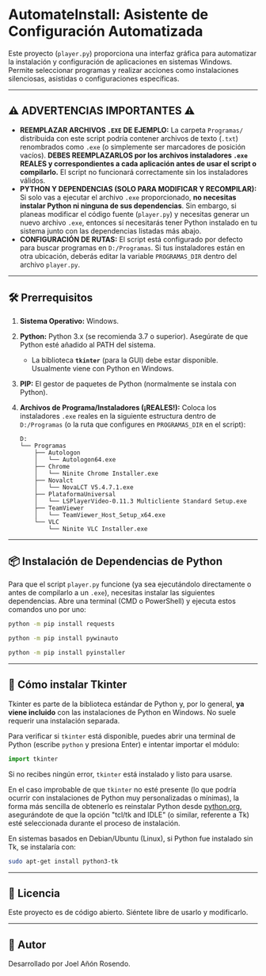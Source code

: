 # AutomateInstall: Asistente de Configuración Automatizada

Este proyecto (`player.py`) proporciona una interfaz gráfica para automatizar la instalación y configuración de aplicaciones en sistemas Windows. Permite seleccionar programas y realizar acciones como instalaciones silenciosas, asistidas o configuraciones específicas.

---
## ⚠️ ADVERTENCIAS IMPORTANTES ⚠️

*   **REEMPLAZAR ARCHIVOS `.EXE` DE EJEMPLO:** La carpeta `Programas/` distribuida con este script podría contener archivos de texto (`.txt`) renombrados como `.exe` (o simplemente ser marcadores de posición vacíos). **DEBES REEMPLAZARLOS por los archivos instaladores `.exe` REALES y correspondientes a cada aplicación antes de usar el script o compilarlo.** El script no funcionará correctamente sin los instaladores válidos.
*   **PYTHON Y DEPENDENCIAS (SOLO PARA MODIFICAR Y RECOMPILAR):** Si solo vas a ejecutar el archivo `.exe` proporcionado, **no necesitas instalar Python ni ninguna de sus dependencias**. Sin embargo, si planeas modificar el código fuente (`player.py`) y necesitas generar un nuevo archivo `.exe`, entonces sí necesitarás tener Python instalado en tu sistema junto con las dependencias listadas más abajo.
*   **CONFIGURACIÓN DE RUTAS:** El script está configurado por defecto para buscar programas en `D:/Programas`. Si tus instaladores están en otra ubicación, deberás editar la variable `PROGRAMAS_DIR` dentro del archivo `player.py`.

---
## 🛠️ Prerrequisitos

1.  **Sistema Operativo:** Windows.
2.  **Python:** Python 3.x (se recomienda 3.7 o superior). Asegúrate de que Python esté añadido al PATH del sistema.
    *   La biblioteca **`tkinter`** (para la GUI) debe estar disponible. Usualmente viene con Python en Windows.
3.  **PIP:** El gestor de paquetes de Python (normalmente se instala con Python).
4.  **Archivos de Programa/Instaladores (¡REALES!):**
    Coloca los instaladores `.exe` reales en la siguiente estructura dentro de `D:/Programas` (o la ruta que configures en `PROGRAMAS_DIR` en el script):

    ```
    D:
    └── Programas
        ├── Autologon
        │   └── Autologon64.exe
        ├── Chrome
        │   └── Ninite Chrome Installer.exe
        ├── Novalct
        │   └── NovaLCT V5.4.7.1.exe
        ├── PlataformaUniversal
        │   └── LSPlayerVideo-0.11.3 Multicliente Standard Setup.exe
        ├── TeamViewer
        │   └── TeamViewer_Host_Setup_x64.exe
        └── VLC
            └── Ninite VLC Installer.exe
    ```

---
## 📦 Instalación de Dependencias de Python

Para que el script `player.py` funcione (ya sea ejecutándolo directamente o antes de compilarlo a un `.exe`), necesitas instalar las siguientes dependencias. Abre una terminal (CMD o PowerShell) y ejecuta estos comandos uno por uno:

```bash
python -m pip install requests
```
```bash
python -m pip install pywinauto
```
```bash
python -m pip install pyinstaller
```
---
## 🐍 Cómo instalar Tkinter

Tkinter es parte de la biblioteca estándar de Python y, por lo general, **ya viene incluido** con las instalaciones de Python en Windows. No suele requerir una instalación separada.

Para verificar si `tkinter` está disponible, puedes abrir una terminal de Python (escribe `python` y presiona Enter) e intentar importar el módulo:
```python
import tkinter
```
Si no recibes ningún error, `tkinter` está instalado y listo para usarse.

En el caso improbable de que `tkinter` no esté presente (lo que podría ocurrir con instalaciones de Python muy personalizadas o mínimas), la forma más sencilla de obtenerlo es reinstalar Python desde [python.org](https://www.python.org/downloads/windows/), asegurándote de que la opción "tcl/tk and IDLE" (o similar, referente a Tk) esté seleccionada durante el proceso de instalación.

En sistemas basados en Debian/Ubuntu (Linux), si Python fue instalado sin Tk, se instalaría con:
```bash
sudo apt-get install python3-tk
```
---
## 📜 Licencia

Este proyecto es de código abierto. Siéntete libre de usarlo y modificarlo.

---
## 👤 Autor

Desarrollado por Joel Añón Rosendo.
